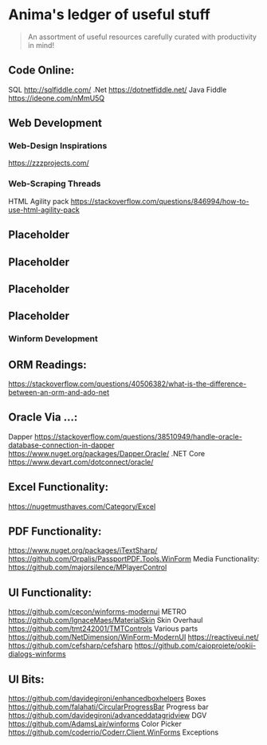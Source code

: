 # Anima's ledger of useful stuff
> An assortment of useful resources carefully curated with productivity in mind!

## 
## Code Online:
  SQL http://sqlfiddle.com/
  .Net https://dotnetfiddle.net/
  Java Fiddle https://ideone.com/nMmU5Q
## Web Development  
### Web-Design Inspirations
  https://zzzprojects.com/
### Web-Scraping Threads
  HTML Agility pack https://stackoverflow.com/questions/846994/how-to-use-html-agility-pack
  
## Placeholder
  
## Placeholder
  
## Placeholder
  
## Placeholder
  


### Winform Development


## ORM Readings:
https://stackoverflow.com/questions/40506382/what-is-the-difference-between-an-orm-and-ado-net

## Oracle Via ...:
 Dapper
https://stackoverflow.com/questions/38510949/handle-oracle-database-connection-in-dapper 
https://www.nuget.org/packages/Dapper.Oracle/
 .NET Core
https://www.devart.com/dotconnect/oracle/


## Excel Functionality:
https://nugetmusthaves.com/Category/Excel

## PDF Functionality:
https://www.nuget.org/packages/iTextSharp/
https://github.com/Orpalis/PassportPDF.Tools.WinForm
Media Functionality:
https://github.com/majorsilence/MPlayerControl

## UI Functionality:
https://github.com/cecon/winforms-modernui METRO
https://github.com/IgnaceMaes/MaterialSkin Skin Overhaul
https://github.com/tmt242001/TMTControls Various parts
https://github.com/NetDimension/WinForm-ModernUI
https://reactiveui.net/
https://github.com/cefsharp/cefsharp
https://github.com/caioproiete/ookii-dialogs-winforms

## UI Bits:
https://github.com/davidegironi/enhancedboxhelpers Boxes
https://github.com/falahati/CircularProgressBar Progress bar
https://github.com/davidegironi/advanceddatagridview DGV
https://github.com/AdamsLair/winforms Color Picker
https://github.com/coderrio/Coderr.Client.WinForms  Exceptions
